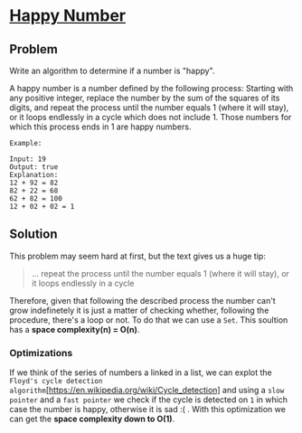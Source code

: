# [Happy Number](https://leetcode.com/explore/other/card/30-day-leetcoding-challenge/528/week-1/3284/)

## Problem

Write an algorithm to determine if a number is "happy".

A happy number is a number defined by the following process: Starting with any positive integer, replace the number by the sum of the squares of its digits, and repeat the process until the number equals 1 (where it will stay), or it loops endlessly in a cycle which does not include 1. Those numbers for which this process ends in 1 are happy numbers.

```
Example: 

Input: 19
Output: true
Explanation: 
12 + 92 = 82
82 + 22 = 68
62 + 82 = 100
12 + 02 + 02 = 1
```

## Solution

This problem may seem hard at first, but the text gives us a huge tip:
> ... repeat the process until the number equals 1 (where it will stay), or it loops endlessly in a cycle

Therefore, given that following the described process the number can't grow indefinetely it is just a matter of checking whether, following the procedure, there's a loop or not. To do that we can use a `Set`.
This soultion has a **space complexity(n) = O(n)**.

### Optimizations
If we think of the series of numbers a linked in a list, we can explot the `Floyd's cycle detection algorithm`[https://en.wikipedia.org/wiki/Cycle_detection] and using a `slow pointer` and a `fast pointer` we check if the cycle is detected on `1` in which case the number is happy, otherwise it is sad :( .
With this optimization we can get the **space complexity down to O(1)**.
